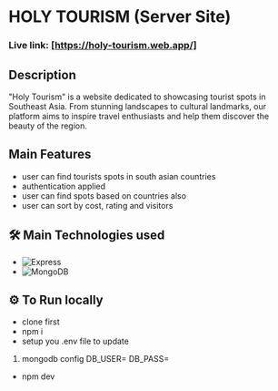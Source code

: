 # HOLY TOURISM (Server Site)

### Live link: [https://holy-tourism.web.app/]

## Description

"Holy Tourism" is a website dedicated to showcasing tourist spots in Southeast Asia. From stunning landscapes to cultural landmarks, our platform aims to inspire travel enthusiasts and help them discover the beauty of the region.

## Main Features

- user can find tourists spots in south asian countries
- authentication applied
- user can find spots based on countries also
- user can sort by cost, rating and visitors

## 🛠 Main Technologies used

- ![Express](https://img.shields.io/badge/-Express-000000?style=flat&logo=express&logoColor=white)
- ![MongoDB](https://img.shields.io/badge/-MongoDB-47A248?style=flat&logo=mongodb&logoColor=white)

## ⚙️ To Run locally

- clone first
- npm i
- setup you .env file to update

1. mongodb config
   DB_USER=
   DB_PASS=

- npm dev
